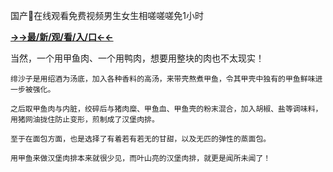 国产🔞在线观看免费视频男生女生相嗟嗟嗟免1小时


**<a href="http://www.baidu.com/link?url=7_xtFUWki7hexbSrF9U18DvNUoYAjH8P5i8sQYawypq&wd">→→最/新/观/看/入/口←←</a>**


 当然，一个用甲鱼肉、一个用鸭肉，想要用整块的肉也不太现实！

    绯沙子是用绍酒为汤底，加入各种香料的高汤，来带壳熬煮甲鱼，令其甲壳中独有的甲鱼鲜味进一步被强化。

    之后取甲鱼肉与内脏，绞碎后与猪肉糜、甲鱼血、甲鱼壳的粉末混合，加入胡椒、盐等调味料，用猪网油拢住防止变形，煎制成了汉堡肉排。

    至于在面包方面，也是选择了有着若有若无的甘甜，以及无匹的弹性的蒸面包。

    用甲鱼来做汉堡肉排本来就很少见，而叶山亮的汉堡肉排，就更是闻所未闻了！
